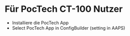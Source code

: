 # Für PocTech CT-100 Nutzer

- Installiere die PocTech App
- Select PocTech App in ConfigBuilder (setting in AAPS)
